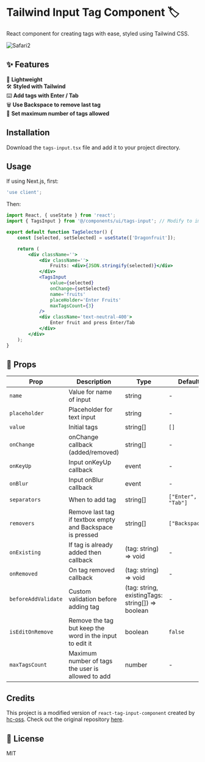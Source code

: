 # Tailwind Input Tag Component 🏷️

React component for creating tags with ease, styled using Tailwind CSS.

![Safari2](https://github.com/tuffstuff9/tailwind-input-tag-component/assets/57072903/8ac3fc53-1bee-4e37-ab9e-63e693731277)


## ✨ Features

🍃 **Lightweight**  
🛠 **Styled with Tailwind**  
⌨️ **Add tags with Enter / Tab**  
🗑️ **Use Backspace to remove last tag**  
🚦 **Set maximum number of tags allowed**  

## Installation

Download the `tags-input.tsx` file and add it to your project directory.

## Usage

If using Next.js, first:

```jsx
'use client';
```

Then:

```jsx
import React, { useState } from 'react';
import { TagsInput } from '@/components/ui/tags-input'; // Modify to import from where you stored the file

export default function TagSelector() {
	const [selected, setSelected] = useState(['Dragonfruit']);

	return (
		<div className=''>
			<div className=''>
				Fruits: <div>{JSON.stringify(selected)}</div>
			</div>
			<TagsInput
				value={selected}
				onChange={setSelected}
				name='fruits'
				placeHolder='Enter Fruits'
				maxTagsCount={3}
			/>
			<div className='text-neutral-400'>
				Enter fruit and press Enter/Tab
			</div>
		</div>
	);
}

```


## 📌 Props

| Prop                 | Description                                                           | Type                                                        | Default                     |
|----------------------|-----------------------------------------------------------------------|-------------------------------------------------------------|-----------------------------|
| `name`               | Value for name of input                                               | string                                                      | -                           |
| `placeholder`        | Placeholder for text input                                            | string                                                      | -                           |
| `value`              | Initial tags                                                          | string[]                                                    | `[]`                        |
| `onChange`           | onChange callback (added/removed)                                     | string[]                                                    | -                           |
| `onKeyUp`            | Input onKeyUp callback                                                | event                                                       | -                           |
| `onBlur`             | Input onBlur callback                                                 | event                                                       | -                           |
| `separators`         | When to add tag                                                       | string[]                                                    | `["Enter", "Tab"]`          |
| `removers`           | Remove last tag if textbox empty and Backspace is pressed             | string[]                                                    | `["Backspace"]`             |
| `onExisting`         | If tag is already added then callback                                 | (tag: string) => void                                       | -                           |
| `onRemoved`          | On tag removed callback                                               | (tag: string) => void                                       | -                           |
| `beforeAddValidate`  | Custom validation before adding tag                                   | (tag: string, existingTags: string[]) => boolean            | -                           |
| `isEditOnRemove`     | Remove the tag but keep the word in the input to edit it              | boolean                                                     | `false`                     |
| `maxTagsCount`       | Maximum number of tags the user is allowed to add                     | number                                                      | -                           |



## Credits

This project is a modified version of `react-tag-input-component` created by [hc-oss](https://github.com/hc-oss). Check out the original repository [here](https://github.com/hc-oss/react-tag-input-component).

## 📜 License

MIT
